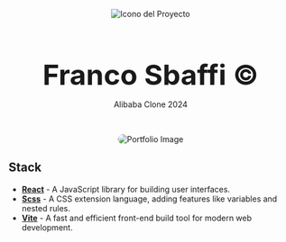 <div align="center">
  
![Icono del Proyecto](https://github.com/FrancoSbaffi/Portfolio/assets/99909205/30fc803e-aabb-4af6-84e1-33fcf6e60ad8)

</div>

<h3 align="center" style="margin-bottom: 0; font-size: 50px;">
  Franco Sbaffi &copy;
</h3>

<p align="center">
  Alibaba Clone 2024
</p>
<br>
<div align="center">
  
<img src="https://github.com/FrancoSbaffi/AlibabaClone/assets/99909205/409748ce-14d9-4b95-955d-2651d4d26ff5"
 alt="Portfolio Image" style="border-radius: 10px;">
  
</div>

## Stack

- [**React**](https://reactjs.org/) - A JavaScript library for building user interfaces.
- [**Scss**](https://sass-lang.com/) - A CSS extension language, adding features like variables and nested rules.
- [**Vite**](https://vitejs.dev/) - A fast and efficient front-end build tool for modern web development.


